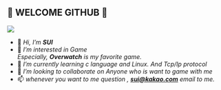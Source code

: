 ## :dolphin: WELCOME  GITHUB :dolphin:

<img width="{80%}" src="{https://media.giphy.com/media/ZWcKE25oErn5HJ8aFF/giphy.gif}"/>




- 👋 *Hi, I’m **SUI***
- 👀 *I’m interested in Game    
      Especially, **Overwatch** is my favorite game.*
- 🌱 *I’m currently learning c language and Linux. And Tcp/Ip protocol*
- 💞️ *I’m looking to collaborate on Anyone who is want to game with me*
- 📫 *whenever you want to me question , **<sui@kakao.com>** email to me.*

<!---
HSUII/HSUII is a ✨ special ✨ repository because its `README.md` (this file) appears on your GitHub profile.
You can click the Preview link to take a look at your changes.
--->
